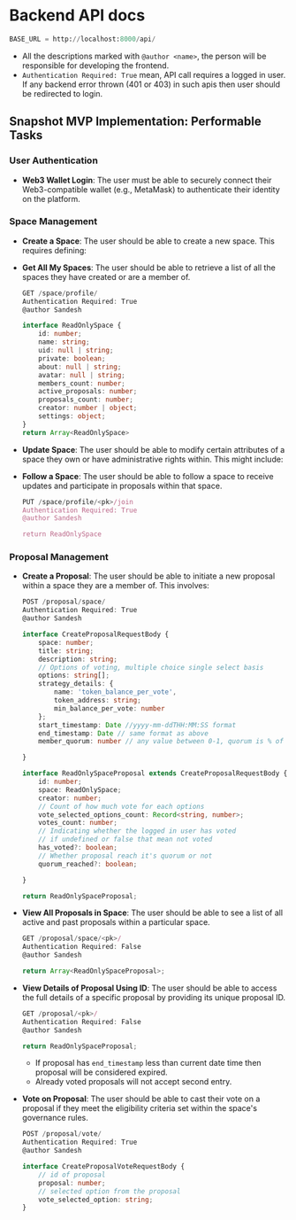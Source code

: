 # Backend API docs

```py
BASE_URL = http://localhost:8000/api/
```

* All the descriptions marked with `@author <name>`, the person will be responsible for developing the frontend.
* `Authentication Required: True` mean, API call requires a logged in user. If any backend error thrown (401 or 403) in such apis then user should be redirected to login.


## Snapshot MVP Implementation: Performable Tasks

### User Authentication

* **Web3 Wallet Login**: The user must be able to securely connect their Web3-compatible wallet (e.g., MetaMask) to authenticate their identity on the platform.


### Space Management

* **Create a Space**: The user should be able to create a new space. This requires defining:

* **Get All My Spaces**:  The user should be able to retrieve a list of all the spaces they have created or are a member of.
    ```ts
    GET /space/profile/
    Authentication Required: True
    @author Sandesh

    interface ReadOnlySpace {
        id: number;
        name: string;
        uid: null | string;
        private: boolean;
        about: null | string;
        avatar: null | string;
        members_count: number;
        active_proposals: number;
        proposals_count: number;
        creator: number | object;
        settings: object;
    }
    return Array<ReadOnlySpace>
    ```

* **Update Space**: The user should be able to modify certain attributes of a space they own or have administrative rights within.  This might include:

* **Follow a Space**: The user should be able to follow a space to receive updates and participate in proposals within that space.
    ```ts
    PUT /space/profile/<pk>/join
    Authentication Required: True
    @author Sandesh

    return ReadOnlySpace
    ```

### Proposal Management

* **Create a Proposal**: The user should be able to initiate a new proposal within a space they are a member of. This involves:
    ```ts
    POST /proposal/space/
    Authentication Required: True
    @author Sandesh

    interface CreateProposalRequestBody {
        space: number;
        title: string;
        description: string;
        // Options of voting, multiple choice single select basis
        options: string[];
        strategy_details: {
            name: 'token_balance_per_vote',
            token_address: string;
            min_balance_per_vote: number
        };
        start_timestamp: Date //yyyy-mm-ddTHH:MM:SS format
        end_timestamp: Date // same format as above
        member_quorum: number // any value between 0-1, quorum is % of total votes required to pass the proposal (0.51 or 51%) is the norm

    }

    interface ReadOnlySpaceProposal extends CreateProposalRequestBody {
        id: number;
        space: ReadOnlySpace;
        creator: number;
        // Count of how much vote for each options
        vote_selected_options_count: Record<string, number>;
        votes_count: number;
        // Indicating whether the logged in user has voted
        // if undefined or false that mean not voted
        has_voted?: boolean;
        // Whether proposal reach it's quorum or not
        quorum_reached?: boolean;

    }

    return ReadOnlySpaceProposal;


    ```

* **View All Proposals in Space**:  The user should be able to see a list of all active and past proposals within a particular space.
    ```ts
    GET /proposal/space/<pk>/
    Authentication Required: False
    @author Sandesh

    return Array<ReadOnlySpaceProposal>;

    ```

* **View Details of Proposal Using ID**: The user should be able to access the full details of a specific proposal by providing its unique proposal ID.
    ```ts
    GET /proposal/<pk>/
    Authentication Required: False
    @author Sandesh

    return ReadOnlySpaceProposal;

    ```

    * If proposal has `end_timestamp` less than current date time then proposal will be considered expired.
    * Already voted proposals will not accept second entry.

* **Vote on Proposal**: The user should be able to cast their vote on a proposal if they meet the eligibility criteria set within the space's governance rules.
    ```ts
    POST /proposal/vote/
    Authentication Required: True
    @author Sandesh

    interface CreateProposalVoteRequestBody {
        // id of proposal
        proposal: number;
        // selected option from the proposal
        vote_selected_option: string;
    }
    ```


